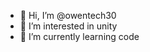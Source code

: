 - 👋 Hi, I’m @owentech30
- 👀 I’m interested in unity
- 🌱 I’m currently learning code


<!---
owentech30/owentech30 is a ✨ special ✨ repository because its `README.md` (this file) appears on your GitHub profile.
You can click the Preview link to take a look at your changes.
--->
